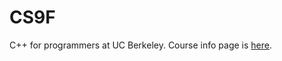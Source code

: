 # CS9F
C++ for programmers at UC Berkeley. Course info page is [here](https://selfpaced.bitbucket.io/#/cpp/calendar).
